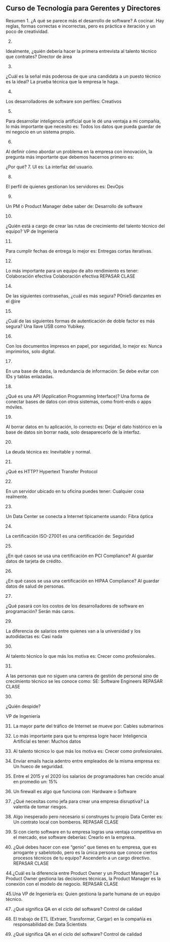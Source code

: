 ## Curso de Tecnología para Gerentes y Directores

Resumen
1.
¿A qué se parece más el desarrollo de software?
A cocinar. Hay reglas, formas correctas e incorrectas, pero es práctica e iteración y un poco de creatividad.

2.
Idealmente, ¿quién debería hacer la primera entrevista al talento técnico que contrates?
Director de área

3.
¿Cuál es la señal más poderosa de que una candidata a un puesto técnico es la ideal?
La prueba técnica que la empresa le haga.

4.
Los desarrolladores de software son perfiles:
Creativos

5.
Para desarrollar inteligencia artificial que le dé una ventaja a mi compañía, lo más importante que necesito es:
Todos los datos que pueda guardar de mi negocio en un sistema propio.

6.
Al definir cómo abordar un problema en la empresa con innovación, la pregunta más importante que debemos hacernos primero es:

¿Por qué?
7.
UI es:
La interfaz del usuario.

8.
El perfil de quienes gestionan los servidores es:
DevOps

9.
Un PM o Product Manager debe saber de:
Desarrollo de software

10.
¿Quién está a cargo de crear las rutas de crecimiento del talento técnico del equipo?
VP de Ingeniería

11.
Para cumplir fechas de entrega lo mejor es:
Entregas cortas iterativas.

12.
Lo más importante para un equipo de alto rendimiento es tener:
Colaboración efectiva
Colaboración efectiva
REPASAR CLASE

14.
De las siguientes contraseñas, ¿cuál es más segura?
P0nie5 danzantes en el @ire

15.
¿Cuál de las siguientes formas de autenticación de doble factor es más segura?
Una llave USB como Yubikey.

16.
Con los documentos impresos en papel, por seguridad, lo mejor es:
Nunca imprimirlos, solo digital.

17.
En una base de datos, la redundancia de información:
Se debe evitar con IDs y tablas enlazadas.

18.
¿Qué es una API (Application Programming Interface)?
Una forma de conectar bases de datos con otros sistemas, como front-ends o apps móviles.

19.
Al borrar datos en tu aplicación, lo correcto es:
Dejar el dato histórico en la base de datos sin borrar nada, solo desaparecerlo de la interfaz.

20.
La deuda técnica es:
Inevitable y normal.

21.
¿Qué es HTTP?
Hypertext Transfer Protocol

22.
En un servidor ubicado en tu oficina puedes tener:
Cualquier cosa realmente.

23.
Un Data Center se conecta a Internet típicamente usando:
Fibra óptica

24.
La certificación ISO-27001 es una certificación de:
Seguridad

25.
¿En qué casos se usa una certificación en PCI Compliance?
Al guardar datos de tarjeta de crédito.

26.
¿En qué casos se usa una certificación en HIPAA Compliance?
Al guardar datos de salud de personas.

27.
¿Qué pasará con los costos de los desarrolladores de software en programación?
Serán más caros.

29.
La diferencia de salarios entre quienes van a la universidad y los autodidactas es:
Casi nada

30.
Al talento técnico lo que más los motiva es:
Crecer como profesionales.

31.
A las personas que no siguen una carrera de gestión de personal sino de crecimiento técnico se les conoce como:
SE: Software Engineers
REPASAR CLASE

30.
¿Quién despide?

VP de Ingeniería

31. La mayor parte del tráfico de Internet se mueve por:
Cables submarinos

33. Lo más importante para que tu empresa logre hacer Inteligencia Artificial es tener:
Muchos datos

35. Al talento técnico lo que más los motiva es:
Crecer como profesionales.

38. Enviar emails hacia adentro entre empleados de la misma empresa es:
Un hueco de seguridad.

40. Entre el 2015 y el 2020 los salarios de programadores han crecido anual en promedio un:
15%

41. Un firewall es algo que funciona con:
Hardware o Software

43. ¿Qué necesitas como jefa para crear una empresa disruptiva?
La valentía de tomar riesgos.

39. Algo inesperado pero necesario si construyes tu propio Data Center es: 
Un contrato local con bomberos.
REPASAR CLASE

41. Si con cierto software en tu empresa logras una ventaja competitiva en el mercado, ese software deberías:
Crearlo en la empresa.

43. ¿Qué debes hacer con ese “genio” que tienes en tu empresa, que es arrogante y sabelotodo, pero es la única persona que conoce ciertos procesos técnicos de tu equipo?
Ascenderlo a un cargo directivo.
REPASAR CLASE

44.¿Cuál es la diferencia entre Product Owner y un Product Manager? 
La Product Owner gestiona las decisiones técnicas, la Product Manager es la conexión con el modelo de negocio.
REPASAR CLASE

45.Una VP de Ingeniería es:
Quien gestiona la parte humana de un equipo técnico.

47. ¿Qué significa QA en el ciclo del software?
    Control de calidad

49. El trabajo de ETL (Extraer, Transformar, Cargar) en la compañía es responsabilidad de:
Data Scientists

50. ¿Qué significa QA en el ciclo del software?
Control de calidad




